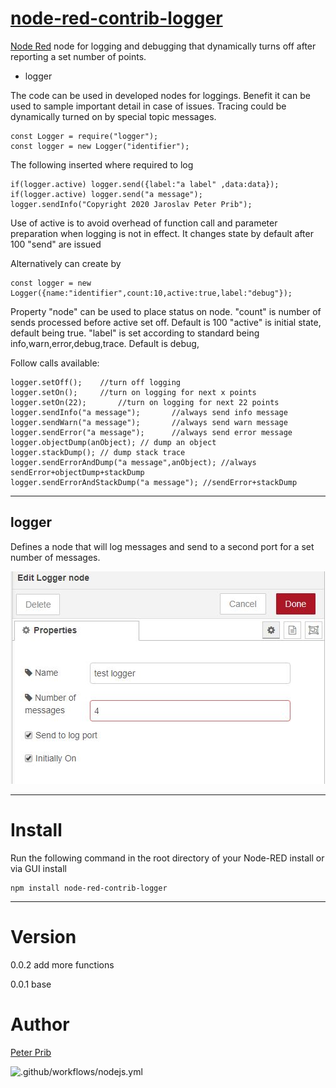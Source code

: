 # [node-red-contrib-logger][2]
[Node Red][1] node for logging and debugging that dynamically turns off after reporting a set number of points.

* logger

The code can be used in developed nodes for loggings. Benefit it can be used to sample important detail in case of issues.  Tracing could be dynamically turned on by special topic messages. 


	const Logger = require("logger");
	const logger = new Logger("identifier");


The following inserted where required to log

	if(logger.active) logger.send({label:"a label" ,data:data});
	if(logger.active) logger.send("a message");
	logger.sendInfo("Copyright 2020 Jaroslav Peter Prib");

Use of active is to avoid overhead of function call and parameter preparation when logging is not in effect. It changes state by default after 100 "send" are issued

Alternatively can create by
	
	const logger = new Logger({name:"identifier",count:10,active:true,label:"debug"});

Property "node" can be used to place status on node.
"count" is number of sends processed before active set off. Default is 100
"active" is initial state, default being true.
"label" is set according to standard being info,warn,error,debug,trace.  Default is debug,

Follow calls available: 

	logger.setOff();	//turn off logging
	logger.setOn();		//turn on logging for next x points
	logger.setOn(22);		//turn on logging for next 22 points
	logger.sendInfo("a message"); 		//always send info message 
	logger.sendWarn("a message"); 		//always send warn message 
	logger.sendError("a message"); 		//always send error message 
	logger.objectDump(anObject); // dump an object
	logger.stackDump(); // dump stack trace
	logger.sendErrorAndDump("a message",anObject); //always sendError+objectDump+stackDump
	logger.sendErrorAndStackDump("a message"); //sendError+stackDump

------------------------------------------------------------

## logger

Defines a node that will log messages and send to a second port for a set number of messages. 

![logger](documentation/logger.JPG "logger")

------------------------------------------------------------

# Install

Run the following command in the root directory of your Node-RED install or via GUI install

    npm install node-red-contrib-logger


------------------------------------------------------------

# Version

0.0.2 add more functions

0.0.1 base

# Author

[Peter Prib][3]

[1]: http://nodered.org "node-red home page"

[2]: https://www.npmjs.com/package/node-red-contrib-logger "source code"

[3]: https://github.com/peterprib "base github"

![.github/workflows/nodejs.yml](https://github.com/peterprib/node-red-contrib-logger/workflows/.github/workflows/nodejs.yml/badge.svg?event=release)